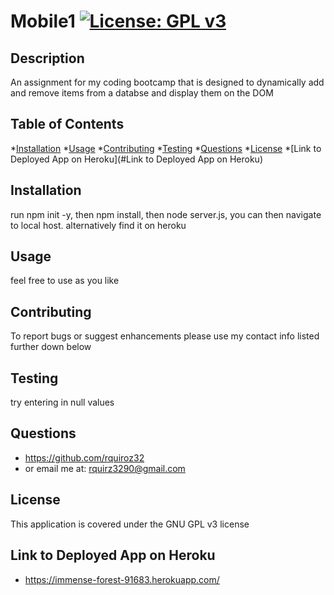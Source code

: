 # Mobile1         [![License: GPL v3](https://img.shields.io/badge/License-GPLv3-blue.svg)](https://www.gnu.org/licenses/gpl-3.0)
## Description
An assignment for my coding bootcamp that is designed to dynamically add and remove items from a databse and display them on the DOM

## Table of Contents

*[Installation](#installation)
*[Usage](#usage)
*[Contributing](#Contributing)
*[Testing](#Testing)
*[Questions](#Questions)
*[License](#License)
*[Link to Deployed App on Heroku](#Link to Deployed App on Heroku)


## Installation
run npm init -y, then npm install, then node server.js, you can then navigate to local host. alternatively find it on heroku

## Usage
feel free to use as you like

## Contributing
To report bugs or suggest enhancements please use my contact info listed further down below

## Testing
try entering in null values

## Questions
* https://github.com/rquiroz32
* or email me at: rquirz3290@gmail.com

## License
This application is covered under the GNU GPL v3 license 

## Link to Deployed App on Heroku
* https://immense-forest-91683.herokuapp.com/
